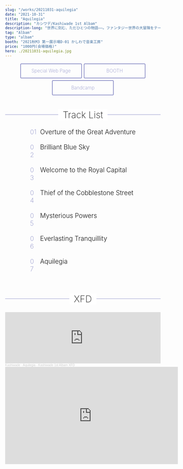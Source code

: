```yaml
---
slug: "/works/20211031-aquilegia"
date: "2021-10-31"
title: "Aquilegia"
description: "カシワデ/Kashiwade 1st Albam"
description-long: "世界に刻む、ただひとつの物語――。ファンタジー世界の大冒険をテーマにした、壮大なオーケストラ調の楽曲を収録。"
tag: "Albam"
type: "albam"
booth: "2021秋M3 第一展示場D-01 かしわで音楽工房"
price: "1000円(会場価格)"
hero: ./20211031-aquilegia.jpg
---
```

<div class="container">

<a href="https://aquilegia.kashiwade.work" class="spec-buy-button" target="_blank">Special Web Page</a><a href="https://kashiwade.booth.pm/items/3399161" class="spec-buy-button" target="_blank">BOOTH</a><a href="https://kashiwade.bandcamp.com/album/aquilegia" class="spec-buy-button" target="_blank">Bandcamp</a>

</div>

<section class="l-section section-tracklist">
<div class="l-container">
<h2 class="albam-header"><span>Track List</span></h2>
<div class="section-content">
<ol class="tracklist">
    <li class="track-container">
      <div class="track-number">01</div>
      <div class="track-content">
        <span class="track-title">Overture of the Great Adventure</span>
        <span class="track-meta"></span>
      </div>
    </li>


  <li class="track-container">
    <div class="track-number">02</div>
    <div class="track-content">
      <span class="track-title">Brilliant Blue Sky</span>
      <span class="track-meta"></span>
    </div>
  </li>


  <li class="track-container">
    <div class="track-number">03</div>
    <div class="track-content">
      <span class="track-title">Welcome to the Royal Capital</span>
      <span class="track-meta"></span>
    </div>
  </li>


  <li class="track-container">
    <div class="track-number">04</div>
    <div class="track-content">
      <span class="track-title">Thief of the Cobblestone Street</span>
      <span class="track-meta"></span>
    </div>
  </li>


  <li class="track-container">
    <div class="track-number">05</div>
    <div class="track-content">
      <span class="track-title">Mysterious Powers</span>
      <span class="track-meta"></span>
    </div>
  </li>


  <li class="track-container">
    <div class="track-number">06</div>
    <div class="track-content">
      <span class="track-title">Everlasting Tranquillity</span>
      <span class="track-meta"></span>
    </div>
  </li>


  <li class="track-container">
    <div class="track-number">07</div>
    <div class="track-content">
      <span class="track-title">Aquilegia</span>
      <span class="track-meta"></span>
    </div>
  </li>
</ol>
</div>
</div>
</section>

<h2 class="albam-header"><span>XFD</span></h2>

<style>
.container{
    text-align:center;
}
.spec-buy-button{
    display: inline-block;
    text-align: center;
    padding: .6em 1.2em;
    cursor: pointer;
    line-height: 1.5;
    font-size: 90%;
    border-radius: .25em;
    overflow: hidden;
    color: #878ac4;
    background-color: transparent;
    text-decoration: none;
    border: 1px solid #878ac4;
    -webkit-transition: all .2s;
    transition: all .2s;
    padding: .7em;
    font-size: 110%;
    box-sizing: border-box;
    border-width: 2px;
    width: 100%;
    max-width: 200px;
    margin: .2em ;
    font-weight: 200;
}
.spec-buy-button:hover{
    background-color: #878ac4;
    color: #fff;
    text-decoration: none;
    border-color: transparent;
}

.l-section {
  margin: 1em auto;
}

.l-container {
  width: 100%;
}

.albam-header{
  position: relative;
  text-align: center;
  font-weight: 200;
  margin-left: auto;
  margin-right: auto;
  font-size:30px;
}
.albam-header:before {
  position: absolute;
  top: calc(50% - 1px);
  left: 0;
  width: 100%;
  height: 1px;
  content: '';
  background: #878ac4;
}

.albam-header span {
  position: relative;
  padding: 0 0.5em;
  background: #fff;
}

.section-tracklist .section-content {
  display: -webkit-box;
  display: -ms-flexbox;
  display: flex;
  -webkit-box-pack: center;
  -ms-flex-pack: center;
  justify-content: center;
}
.tracklist {
  display: table;
  width: auto;
  margin: 0;
  padding: 0;
}
.tracklist li {
  display: -webkit-box;
  display: -ms-flexbox;
  display: flex;
  list-style: none;
  margin-bottom: 24px;
}

.tracklist li .track-title {
  display: block;
}
.track-number {
  color: #878ac4;
  margin-right: 0.5em;
  font-weight: 200;
  font-size: 17.6px;
  font-size: 1.1rem;
  width: 22px;
}
@media (min-width: 768px) {
  .track-number {
    font-size: 1.3rem;
  }
}
.track-title {
  font-size: 17.6px;
  font-size: 1.1rem;
  font-weight: 300;
}
@media (min-width: 768px) {
  .track-title {
    font-size: 1.3rem;
  }
}
.track-meta {
  color: #999;
}
</style>


<iframe width="100%" height="166" scrolling="no" frameborder="no" allow="autoplay" src="https://w.soundcloud.com/player/?url=https%3A//api.soundcloud.com/tracks/1146034165&color=%23ff5500&auto_play=false&hide_related=false&show_comments=true&show_user=true&show_reposts=false&show_teaser=true"></iframe><div style="font-size: 10px; color: #cccccc;line-break: anywhere;word-break: normal;overflow: hidden;white-space: nowrap;text-overflow: ellipsis; font-family: Interstate,Lucida Grande,Lucida Sans Unicode,Lucida Sans,Garuda,Verdana,Tahoma,sans-serif;font-weight: 100;"><a href="https://soundcloud.com/kashiwade" title="Kashiwade" target="_blank" style="color: #cccccc; text-decoration: none;">Kashiwade</a> · <a href="https://soundcloud.com/kashiwade/aquilegia-kashiwade-1st-albam-xfd" title="Aquilegia - Kashiwade 1st Albam XFD" target="_blank" style="color: #cccccc; text-decoration: none;">Aquilegia - Kashiwade 1st Albam XFD</a></div>

<iframe width="560" height="315" src="https://www.youtube.com/embed/lDlB0nugkCQ" title="YouTube video player" frameborder="0" allow="accelerometer; autoplay; clipboard-write; encrypted-media; gyroscope; picture-in-picture" allowfullscreen></iframe>